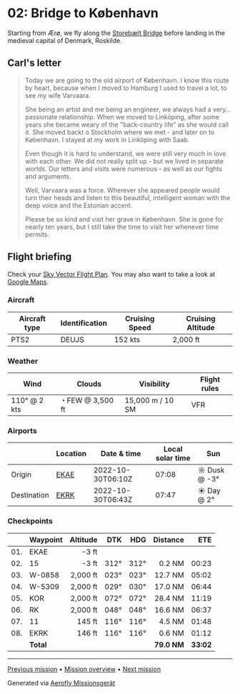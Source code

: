 # 02: Bridge to København

Starting from Ærø, we fly along the [Storebælt Bridge](https://en.wikipedia.org/wiki/Great_Belt_Bridge) before landing in the medieval capital of Denmark, Roskilde.

## Carl's letter

> Today we are going to the old airport of København. I know this route by heart, because when I moved to Hamburg I used to travel a lot, to see my wife Varvaara.
>
> She being an artist and me being an engineer, we always had a very… passionate relationship. When we moved to Linköping, after some years she became weary of the "back-country life" as she would call it. She moved backt o Stockholm where we met - and later on to København. I stayed at my work in Linköping with Saab.
>
> Even though it is hard to understand, we were still very much in love with each other. We did not really split up - but we lived in separate worlds. Our letters and visits were numerous - as well as our fights and arguments.
>
> Well, Varvaara was a force. Wherever she appeared people would turn their heads and listen to this beautiful, intelligent woman with the deep voice and the Estonian accent.
>
> Please be so kind and visit her grave in København. She is gone for nearly ten years, but I still take the time to visit her whenever time permits.

## Flight briefing

Check your [Sky Vector Flight Plan](https://skyvector.com/?ll=54.85408665805144,10.45631619829807&chart=301&zoom=3&fpl=N0152A088%20EKAE%205503N01036E%205518N01050E%205526N01138E%205537N01160E%20EKRK). You may also want to take a look at [Google Maps](https://www.google.com/maps/@?api=1&map_action=map&center=54.85408665805144,10.45631619829807&zoom=12&basemap=terrain).

### Aircraft

| Aircraft type | Identification | Cruising Speed | Cruising Altitude |
| ------------- | -------------- | -------------- | ----------------- |
| PTS2          | DEUJS          | 152 kts        | 2,000 ft          |

### Weather

| Wind         | Clouds           | Visibility       | Flight rules |
| ------------ | ---------------- | ---------------- | ------------ |
| 110° @ 2 kts | ◔ FEW @ 3,500 ft | 15,000 m / 10 SM | VFR          |

### Airports

|             | Location                                   | Date & time       | Local solar time | Sun          |
| ----------- | ------------------------------------------ | ----------------- | ---------------- | ------------ |
| Origin      | [EKAE](https://www.pilotnav.com/airport/EKAE) | 2022-10-30T06:10Z | 07:08            | ☼ Dusk @ -3° |
| Destination | [EKRK](https://www.pilotnav.com/airport/EKRK) | 2022-10-30T06:43Z | 07:47            | ☀ Day @ 2°   |

### Checkpoints

|     | Waypoint  | Altitude |  DTK |  HDG |    Distance |       ETE |
| :-: | --------- | -------: | ---: | ---: | ----------: | --------: |
| 01. | EKAE      |    -3 ft |      |      |             |           |
| 02. | 15        |    -3 ft | 312° | 312° |      0.2 NM |     00:23 |
| 03. | W-0858    | 2,000 ft | 023° | 023° |     12.7 NM |     05:02 |
| 04. | W-5309    | 2,000 ft | 029° | 030° |     17.0 NM |     06:44 |
| 05. | KOR       | 2,000 ft | 072° | 072° |     28.4 NM |     11:19 |
| 06. | RK        | 2,000 ft | 048° | 048° |     16.6 NM |     06:37 |
| 07. | 11        |   145 ft | 116° | 116° |      4.5 NM |     01:48 |
| 08. | EKRK      |   146 ft | 116° | 116° |      0.6 NM |     01:12 |
|     | **Total** |          |      |      | **79.0 NM** | **33:02** |

---

[Previous mission](./01_off_to_aeroe.md) • [Mission overview](./README.md) • [Next mission](./03_crossing_to_sweden.md)

Generated via [Aerofly Missionsgerät](https://github.com/fboes/aerofly-missions)
